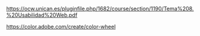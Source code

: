 


https://ocw.unican.es/pluginfile.php/1682/course/section/1190/Tema%208.%20Usabilidad%20Web.pdf

https://color.adobe.com/create/color-wheel

